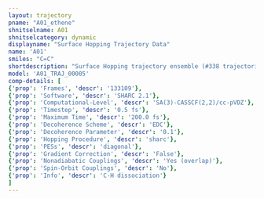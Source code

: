 ```yaml
---
layout: trajectory
pname: "A01_ethene"
shnitselname: A01
shnitselcategory: dynamic
displayname: "Surface Hopping Trajectory Data"
name: 'A01'
smiles: "C=C"
shortdescription: "Surface Hopping trajectory ensemble (#338 trajectories)"
model: 'A01_TRAJ_00005'
comp-details: [
{'prop': 'Frames', 'descr': '133109'},
{'prop': 'Software', 'descr': 'SHARC 2.1'},
{'prop': 'Computational-Level', 'descr': 'SA(3)-CASSCF(2,2)/cc-pVDZ'},
{'prop': 'Timestep', 'descr': '0.5 fs'},
{'prop': 'Maximum Time', 'descr': '200.0 fs'},
{'prop': 'Decoherence Scheme', 'descr': 'EDC'},
{'prop': 'Decoherence Parameter', 'descr': '0.1'},
{'prop': 'Hopping Procedure', 'descr': 'sharc'},
{'prop': 'PESs', 'descr': 'diagonal'},
{'prop': 'Gradient Correction', 'descr': 'False'},
{'prop': 'Nonadiabatic Couplings', 'descr': 'Yes (overlap)'},
{'prop': 'Spin-Orbit Couplings', 'descr': 'No'},
{'prop': 'Info', 'descr': 'C-H dissociation'}
]
---
```

